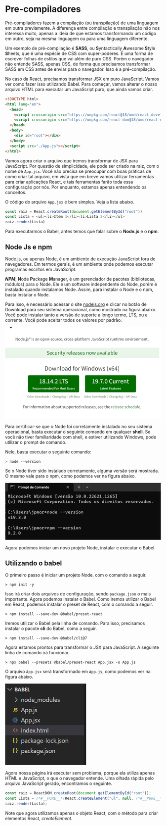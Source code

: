 # Pre-compiladores

Pré-compiladores fazem a compilação (ou transpilação) de uma linguagem em outra previamente. A diferença entre compilação e transpilação não nos interessa muito, apenas a ideia de que estamos transformando um código em outro, seja na mesma linguagem ou para uma linguagem diferente.

Um exemplo de pré-compilação é **SASS**, ou **S**yntactically **A**wesome **S**tyle **S**heets, que é uma espécie de CSS com super-poderes. É uma forma de escrever folhas de estilos que vai além de puro CSS. Porém o navegador não entende SASS, apenas CSS, de forma que precisamos transformar SASS em CSS antes de enviar para o navegador. Isso é a pré-compilação.

No caso da React, precisamos transformar JSX em puro JavaScript. Vamos ver como fazer isso utilizando Babel. Para começar, vamos alterar o nosso arquivo HTML para executar um JavaScript puro, que ainda vamos criar.

```html
<!DOCTYPE html>
<html lang="en">
  <head>
    <script crossorigin src="https://unpkg.com/react@18/umd/react.development.js"></script>
    <script crossorigin src="https://unpkg.com/react-dom@18/umd/react-dom.development.js"></script>
  </head>
  <body>
    <div id="root"></div>
  </body>
  <script src="./App.js"></script>
</html>
```

Vamos agora criar o arquivo que iremos transformar de JSX para JavaScript. Por questão de simplicidade, ele pode ser criado na raiz, com o nome de `App.jsx`. Você não precisa se preocupar com boas práticas de como criar tal arquivo, em vista que em breve vamos utilizar ferramentas para criar aplicações React, e tais ferramentas farão toda essa configuração por nós. Por enquanto, estamos apenas entendendo os conceitos.

O código do arquivo `App.jsx` é bem simples. Veja a lista abaixo.

```JavaScript
const raiz = React.createRoot(document.getElementById("root"))
const Lista = <ul><li>Item 1</li><li>Lista 2</li></ul>
raiz.render(Lista)
```
Para executarmos o Babel, antes temos que falar sobre o **Node.js** e o **npm**.

## Node Js e npm

Node.js, ou apenas Node, é um ambiente de execução JavaScript fora de navegadores. Em termos gerais, é um ambiente onde podemos executar programas escritos em JavaScript. 

***NPM***, **N**ode **P**ackage **M**anager, é um gerenciador de pacotes (bibliotecas, módulos) para o Node. Ele é um software independente do Node, porém é instalado quando instalamos Node. Assim, para instalar o Node e o npm, basta instalar o Node.

Para isso, é necessário acessar o site [nodejs.org](http://nodejs.org) e clicar no botão de Download para seu sistema operacional, como mostrado na figura abaixo. Você pode instalar tanto a versão de suporte a longo termo, LTS, ou a corrente. Você pode aceitar todos os valores por padrão.

![Página inicial do projeto Node, onde podemos fazer seu download.](./2_3.png)


Para certificar-se que o Node foi corretamente instalado no seu sistema operacional, basta executar o seguinte comando em qualquer **shell**. Se você não tiver familiaridade com shell, e estiver utilizando Windows, pode utilizar o prompt de comando.  

Nele, basta executar o seguinte comando:

```bash
> node --version
```

Se o Node tiver sido instalado corretamente, alguma versão será mostrada. O mesmo vale para o npm, como podemos ver na figura abaixo.

![Verficando se Node e npm estão instalados corretamente.](./2_4.png)

Agora podemos iniciar um novo projeto Node, instalar e executar o Babel.

## Utilizando o babel

O primeiro passo é iniciar um projeto Node, com o comando a seguir.

```shell
> npm init -y
```

Isso irá criar dois arquivos de configuração, sendo `package.json` o mais importante. Agora podemos instalar o Babel. Como iremos utilizar o Babel em React, podemos instalar o preset de React, com o comando a seguir.

```shell
> npm install --save-dev @babel/preset-react
```

Iremos utilizar o Babel pela linha de comando. Para isso, precisamos instalar o pacote **cli** do Babel, como a seguir.

```shell
> npm install --save-dev @babel/cli@7
```

Agora estamos prontos para transformar o JSX para JavaScript. A seguinte linha de comando irá funcionar.

```shell
> npx babel --presets @babel/preset-react App.jsx -o App.js
```

O arquivo `App.jsx` será transformado em `App.js`, como podemos ver na figura abaixo.

![Um arquivo chamado App.js foi criado](./2_5.png)

Agora nossa página irá executar sem problema, porque ela utiliza apenas HTML e JavaScript, o que o navegador entende. Uma olhada rápida pelo arquivo JavaScript gerado, encontramos o seguinte.

```JavaScript
const raiz = ReactDOM.createRoot(document.getElementById("root"));
const Lista = /*#__PURE__*/React.createElement("ul", null, /*#__PURE__*/React.createElement("li", null, "Item 1"), /*#__PURE__*/React.createElement("li", null, "Lista 2"));
raiz.render(Lista);
```

Note que agora utilizamos apenas o objeto React, com o método para criar elementos React, *createElement*.